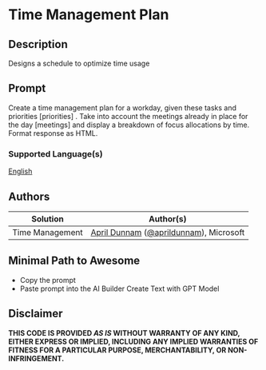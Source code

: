 # Time Management Plan

## Description

Designs a schedule to optimize time usage

## Prompt

Create a time management plan for a workday, given these tasks and priorities [priorities] . Take into account the meetings already in place for the day [meetings] and display a breakdown of focus allocations by time. Format response as HTML. 

### Supported Language(s)

[English](./en-us/prompt.md)

## Authors

Solution|Author(s)
--------|---------
Time Management | [April Dunnam](https://github.com/aprildunnam) ([@aprildunnam](https://twitter.com/aprildunnam)), Microsoft

## Minimal Path to Awesome

* Copy the prompt
* Paste prompt into the AI Builder Create Text with GPT Model

## Disclaimer

**THIS CODE IS PROVIDED *AS IS* WITHOUT WARRANTY OF ANY KIND, EITHER EXPRESS OR IMPLIED, INCLUDING ANY IMPLIED WARRANTIES OF FITNESS FOR A PARTICULAR PURPOSE, MERCHANTABILITY, OR NON-INFRINGEMENT.**
